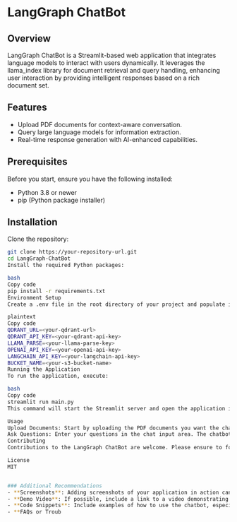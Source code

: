 # LangGraph ChatBot

## Overview
LangGraph ChatBot is a Streamlit-based web application that integrates language models to interact with users dynamically. It leverages the llama_index library for document retrieval and query handling, enhancing user interaction by providing intelligent responses based on a rich document set.

## Features
- Upload PDF documents for context-aware conversation.
- Query large language models for information extraction.
- Real-time response generation with AI-enhanced capabilities.

## Prerequisites
Before you start, ensure you have the following installed:
- Python 3.8 or newer
- pip (Python package installer)

## Installation

Clone the repository:
```bash
git clone https://your-repository-url.git
cd LangGraph-ChatBot
Install the required Python packages:

bash
Copy code
pip install -r requirements.txt
Environment Setup
Create a .env file in the root directory of your project and populate it with your keys:

plaintext
Copy code
QDRANT_URL=<your-qdrant-url>
QDRANT_API_KEY=<your-qdrant-api-key>
LLAMA_PARSE=<your-llama-parse-key>
OPENAI_API_KEY=<your-openai-api-key>
LANGCHAIN_API_KEY=<your-langchain-api-key>
BUCKET_NAME=<your-s3-bucket-name>
Running the Application
To run the application, execute:

bash
Copy code
streamlit run main.py
This command will start the Streamlit server and open the application in your default web browser.

Usage
Upload Documents: Start by uploading the PDF documents you want the chatbot to reference.
Ask Questions: Enter your questions in the chat input area. The chatbot uses the uploaded documents to generate context-aware responses.
Contributing
Contributions to the LangGraph ChatBot are welcome. Please ensure to follow the existing coding style, update tests as appropriate, and update the README with relevant details.

License
MIT


### Additional Recommendations
- **Screenshots**: Adding screenshots of your application in action can greatly improve the visual appeal of your README.
- **Demo Video**: If possible, include a link to a video demonstrating the usage of your chatbot.
- **Code Snippets**: Include examples of how to use the chatbot, especially if it can be integrated or interacted with programmatically.
- **FAQs or Troub
